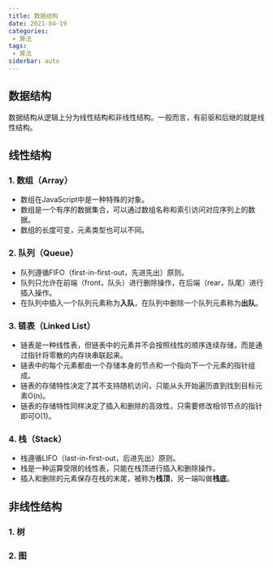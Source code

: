 ```yaml
---
title: 数据结构
date: 2021-04-19
categories:
 - 算法
tags:
 - 算法
siderbar: auto
---
```


## 数据结构
数据结构从逻辑上分为线性结构和非线性结构。一般而言，有前驱和后继的就是线性结构。

## 线性结构
### 1. 数组（Array）
- 数组在JavaScript中是一种特殊的对象。
- 数组是一个有序的数据集合，可以通过数组名称和索引访问对应序列上的数据。
- 数组的长度可变，元素类型也可以不同。

### 2. 队列（Queue）
- 队列遵循FIFO（first-in-first-out，先进先出）原则。
- 队列只允许在前端（front，队头）进行删除操作，在后端（rear，队尾）进行插入操作。
- 在队列中插入一个队列元素称为**入队**，在队列中删除一个队列元素称为**出队**。

### 3. 链表（Linked List）
- 链表是一种线性表，但链表中的元素并不会按照线性的顺序连续存储，而是通过指针将零散的内存块串联起来。
- 链表中的每个元素都由一个存储本身的节点和一个指向下一个元素的指针组成。
- 链表的存储特性决定了其不支持随机访问，只能从头开始遍历直到找到目标元素O(n)。
- 链表的存储特性同样决定了插入和删除的高效性，只需要修改相邻节点的指针即可O(1)。

### 4. 栈（Stack）
- 栈遵循LIFO（last-in-first-out，后进先出）原则。
- 栈是一种运算受限的线性表，只能在栈顶进行插入和删除操作。
- 插入和删除的元素保存在栈的末尾，被称为**栈顶**，另一端叫做**栈底**。

## 非线性结构
### 1. 树
### 2. 图
